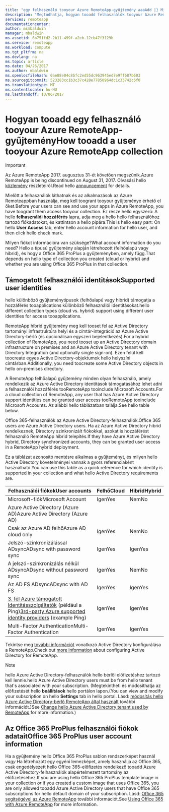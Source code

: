```yaml
---
title: "egy felhasználó tooyour Azure RemoteApp-gyűjtemény aaaAdd |} Microsoft Docs"
description: "Megtudhatja, hogyan tooadd felhasználók tooyour Azure RemoteApp-gyűjtemény"
services: remoteapp
documentationcenter: 
author: msmbaldwin
manager: mbaldwin
ms.assetid: 6b751fd2-2b11-499f-a2eb-12cb47f3129b
ms.service: remoteapp
ms.workload: compute
ms.tgt_pltfrm: na
ms.devlang: na
ms.topic: article
ms.date: 04/26/2017
ms.author: mbaldwin
ms.openlocfilehash: 0ae88e04c8bfc2ed55dc963945ed7e9ff687b603
ms.sourcegitcommit: 523283cc1b3c37c428e77850964dc1c33742c5f0
ms.translationtype: MT
ms.contentlocale: hu-HU
ms.lasthandoff: 10/06/2017
---
```

# <a name="how-tooadd-a-user-tooyour-azure-remoteapp-collection"></a><span data-ttu-id="778ad-103">Hogyan tooadd egy felhasználó tooyour Azure RemoteApp-gyűjtemény</span><span class="sxs-lookup"><span data-stu-id="778ad-103">How tooadd a user tooyour Azure RemoteApp collection</span></span>
> [!IMPORTANT]
> <span data-ttu-id="778ad-104">Az Azure RemoteApp 2017. augusztus 31-ét követően megszűnik.</span><span class="sxs-lookup"><span data-stu-id="778ad-104">Azure RemoteApp is being discontinued on August 31, 2017.</span></span> <span data-ttu-id="778ad-105">Olvasási hello [közlemény](https://go.microsoft.com/fwlink/?linkid=821148) részleteiről.</span><span class="sxs-lookup"><span data-stu-id="778ad-105">Read hello [announcement](https://go.microsoft.com/fwlink/?linkid=821148) for details.</span></span>
> 
> 

<span data-ttu-id="778ad-106">Mielőtt a felhasználók láthatnak és az alkalmazások az Azure Remoteappban használja, meg kell toogrant tooyour gyűjteménye érhető el őket.</span><span class="sxs-lookup"><span data-stu-id="778ad-106">Before your users can see and use your apps in Azure RemoteApp, you have toogrant them access tooyour collection.</span></span> <span data-ttu-id="778ad-107">Ez része hello egyszerű: A hello **felhasználói hozzáférés** lapra, adja meg a hello hello felhasználóhoz tartozó fiókadatokat, és kattintson a hello pipára.</span><span class="sxs-lookup"><span data-stu-id="778ad-107">This is hello easy part: On hello **User Access** tab, enter hello account information for hello user, and then click hello check mark.</span></span>

<span data-ttu-id="778ad-108">Milyen fiókot információra van szüksége?</span><span class="sxs-lookup"><span data-stu-id="778ad-108">What account information do you need?</span></span> <span data-ttu-id="778ad-109">Hello a típusú gyűjtemény alapján létrehozott (felhőalapú vagy hibrid), és hogy a Office 365 ProPlus a gyűjteményben, amely függ.</span><span class="sxs-lookup"><span data-stu-id="778ad-109">That depends on hello type of collection you created (cloud or hybrid) and whether you are using Office 365 ProPlus in that collection.</span></span>

## <a name="supported-user-identities"></a><span data-ttu-id="778ad-110">Támogatott felhasználói identitások</span><span class="sxs-lookup"><span data-stu-id="778ad-110">Supported user identities</span></span>
<span data-ttu-id="778ad-111">hello különböző gyűjteménytípusok (felhőalapú vagy hibrid) támogatja a hozzáférés tooapplications különböző felhasználói identitásokat.</span><span class="sxs-lookup"><span data-stu-id="778ad-111">hello different collection types (cloud vs. hybrid) support using different user identities for access tooapplications.</span></span>  

<span data-ttu-id="778ad-112">RemoteApp hibrid gyűjtemény meg kell tooset fel az Active Directory tartományi infrastruktúra helyi és a címtár-integráció az Azure Active Directory-bérlő (és opcionálisan egyszeri bejelentkezés).</span><span class="sxs-lookup"><span data-stu-id="778ad-112">For a hybrid collection of RemoteApp, you need tooset up an Active Directory domain infrastructure on premises and an Azure Active Directory tenant with Directory Integration (and optionally single sign-on).</span></span> <span data-ttu-id="778ad-113">Ezen felül kell toocreate egyes Active Directory-objektumok hello helyszíni címtárban.</span><span class="sxs-lookup"><span data-stu-id="778ad-113">Additionally, you need toocreate some Active Directory objects in hello on-premises directory.</span></span>  

<span data-ttu-id="778ad-114">A RemoteApp felhőalapú gyűjtemény minden olyan felhasználó, amely rendelkezik az Azure Active Directory identitások támogatásához lehet adni a felhasználói hozzáférés tooRemoteApp tooinclude Microsoft Accounts.</span><span class="sxs-lookup"><span data-stu-id="778ad-114">For a cloud collection of RemoteApp, any user that has Azure Active Directory support identities can be granted user access tooRemoteApp tooinclude Microsoft Accounts.</span></span>  <span data-ttu-id="778ad-115">Az alábbi hello táblázatban találja.</span><span class="sxs-lookup"><span data-stu-id="778ad-115">See hello table below.</span></span>

<span data-ttu-id="778ad-116">Office 365-felhasználók az Azure Active Directory-felhasználók.</span><span class="sxs-lookup"><span data-stu-id="778ad-116">Office 365 users are Azure Active Directory users.</span></span> <span data-ttu-id="778ad-117">Ha az Azure Active Directory hibrid rendelkeznek, Directory szinkronizált fiókokkal, azokat is hozzáférést felhasználó RemoteApp hibrid telepítés.</span><span class="sxs-lookup"><span data-stu-id="778ad-117">If they have Azure Active Directory hybrid, Directory synchronized accounts, they can be granted user access in a RemoteApp hybrid deployment.</span></span>   

<span data-ttu-id="778ad-118">Ez a táblázat azonosító mentésre alkalmas a gyűjteményt, és milyen hello Active Directory követelményei vannak a gyors referenciaként használható.</span><span class="sxs-lookup"><span data-stu-id="778ad-118">You can use this table as a quick reference for which identity is supported in your collection and what hello Active Directory requirements are.</span></span>

| <span data-ttu-id="778ad-119">Felhasználói fiókok</span><span class="sxs-lookup"><span data-stu-id="778ad-119">User accounts</span></span> | <span data-ttu-id="778ad-120">Felhő</span><span class="sxs-lookup"><span data-stu-id="778ad-120">Cloud</span></span> | <span data-ttu-id="778ad-121">Hibrid</span><span class="sxs-lookup"><span data-stu-id="778ad-121">Hybrid</span></span> |
| --- | --- | --- |
| <span data-ttu-id="778ad-122">Microsoft-fiók</span><span class="sxs-lookup"><span data-stu-id="778ad-122">Microsoft Account</span></span> |<span data-ttu-id="778ad-123">Igen</span><span class="sxs-lookup"><span data-stu-id="778ad-123">Yes</span></span> |<span data-ttu-id="778ad-124">Nem</span><span class="sxs-lookup"><span data-stu-id="778ad-124">No</span></span> |
| <span data-ttu-id="778ad-125">Azure Active Directory (Azure AD)</span><span class="sxs-lookup"><span data-stu-id="778ad-125">Azure Active Directory (Azure AD)</span></span> | | |
| <span data-ttu-id="778ad-126">Csak az Azure AD felhő</span><span class="sxs-lookup"><span data-stu-id="778ad-126">Azure AD cloud only</span></span> |<span data-ttu-id="778ad-127">Igen</span><span class="sxs-lookup"><span data-stu-id="778ad-127">Yes</span></span> |<span data-ttu-id="778ad-128">Nem</span><span class="sxs-lookup"><span data-stu-id="778ad-128">No</span></span> |
| <span data-ttu-id="778ad-129">Jelszó-szinkronizálással ADsync</span><span class="sxs-lookup"><span data-stu-id="778ad-129">ADsync with password sync</span></span> |<span data-ttu-id="778ad-130">Igen</span><span class="sxs-lookup"><span data-stu-id="778ad-130">Yes</span></span> |<span data-ttu-id="778ad-131">Igen</span><span class="sxs-lookup"><span data-stu-id="778ad-131">Yes</span></span> |
| <span data-ttu-id="778ad-132">A jelszó-szinkronizálás nélkül ADsync</span><span class="sxs-lookup"><span data-stu-id="778ad-132">ADsync without password sync</span></span> |<span data-ttu-id="778ad-133">Igen</span><span class="sxs-lookup"><span data-stu-id="778ad-133">Yes</span></span> |<span data-ttu-id="778ad-134">Nem</span><span class="sxs-lookup"><span data-stu-id="778ad-134">No</span></span> |
| <span data-ttu-id="778ad-135">Az AD FS ADsync</span><span class="sxs-lookup"><span data-stu-id="778ad-135">ADsync with AD FS</span></span> |<span data-ttu-id="778ad-136">Igen</span><span class="sxs-lookup"><span data-stu-id="778ad-136">Yes</span></span> |<span data-ttu-id="778ad-137">Igen</span><span class="sxs-lookup"><span data-stu-id="778ad-137">Yes</span></span> |
| <span data-ttu-id="778ad-138">[3. fél Azure támogatott Identitásszolgáltatók](https://msdn.microsoft.com/library/azure/jj679342.aspx) (például a Ping)</span><span class="sxs-lookup"><span data-stu-id="778ad-138">[3rd-party Azure supported identity providers](https://msdn.microsoft.com/library/azure/jj679342.aspx)  (example Ping)</span></span> |<span data-ttu-id="778ad-139">Igen</span><span class="sxs-lookup"><span data-stu-id="778ad-139">Yes</span></span> |<span data-ttu-id="778ad-140">Igen</span><span class="sxs-lookup"><span data-stu-id="778ad-140">Yes</span></span> |
| <span data-ttu-id="778ad-141">Multi-Factor Authentication</span><span class="sxs-lookup"><span data-stu-id="778ad-141">Multi-Factor Authentication</span></span> |<span data-ttu-id="778ad-142">Igen</span><span class="sxs-lookup"><span data-stu-id="778ad-142">Yes</span></span> |<span data-ttu-id="778ad-143">Igen</span><span class="sxs-lookup"><span data-stu-id="778ad-143">Yes</span></span> |

<span data-ttu-id="778ad-144">Tekintse meg [további információt](remoteapp-ad.md) vonatkozó Active Directory konfigurálása a RemoteApp.</span><span class="sxs-lookup"><span data-stu-id="778ad-144">Check out [more information](remoteapp-ad.md) about configuring Active Directory for RemoteApp.</span></span>

> [!NOTE]
> <span data-ttu-id="778ad-145">hello Azure Active Directory-felhasználók hello bérlői előfizetéshez tartozó kell lennie.</span><span class="sxs-lookup"><span data-stu-id="778ad-145">hello Azure Active Directory users must be from hello tenant that's associated with your subscription.</span></span> <span data-ttu-id="778ad-146">(Megtekintheti és módosíthatja az előfizetését hello **beállítások** hello portálon lapon.</span><span class="sxs-lookup"><span data-stu-id="778ad-146">(You can view and modify your subscription on hello **Settings** tab in hello portal.</span></span> <span data-ttu-id="778ad-147">Lásd: [módosítás hello Azure Active Directory-bérlő RemoteApp által használt](remoteapp-changetenant.md) további információt.)</span><span class="sxs-lookup"><span data-stu-id="778ad-147">See [Change hello Azure Active Directory tenant used by RemoteApp](remoteapp-changetenant.md) for more information.)</span></span>
> 
> 

## <a name="office-365-proplus-user-account-information"></a><span data-ttu-id="778ad-148">Az Office 365 ProPlus felhasználói fiókok adatait</span><span class="sxs-lookup"><span data-stu-id="778ad-148">Office 365 ProPlus user account information</span></span>
<span data-ttu-id="778ad-149">Ha a gyűjtemény hello Office 365 ProPlus sablon rendszerképet használ *vagy* Ha létrehozott egy egyéni lemezképet, amely használja az Office 365, csak engedélyezett hello Office 365-előfizetés rendelkező tooadd Azure Active Directory-felhasználók alapértelmezett tartomány az előfizetéséhez.</span><span class="sxs-lookup"><span data-stu-id="778ad-149">If you are using hello Office 365 ProPlus template image in your collection *or* if you created a custom image that uses Office 365, you are only allowed tooadd Azure Active Directory users that have Office 365 subscriptions for hello default domain of your subscription.</span></span> <span data-ttu-id="778ad-150">Lásd: [Office 365 segítségével az Azure RemoteApp](remoteapp-o365.md) további információt.</span><span class="sxs-lookup"><span data-stu-id="778ad-150">See [Using Office 365 with Azure RemoteApp](remoteapp-o365.md) for more information.</span></span>

